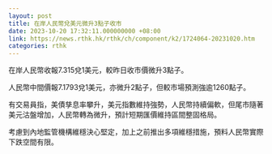 ```yaml
---
layout: post
title: 在岸人民幣兌美元微升3點子收市
date: 2023-10-20 17:32:11.000000000 +08:00
link: https://news.rthk.hk/rthk/ch/component/k2/1724064-20231020.htm
categories: rthk
---
```


在岸人民幣收報7.315兌1美元，較昨日收市價微升3點子。

人民幣中間價報7.1793兌1美元，亦微升2點子，但較市場預測強逾1260點子。

有交易員指，美債孳息率攀升，美元指數維持強勢，人民幣持續偏軟，但尾市隨著美元沽盤增加，人民幣轉為微升，預計短期匯價維持區間整固格局。

考慮到內地監管機構維穩決心堅定，加上之前推出多項維穩措施，預料人民幣實際下跌空間有限。
